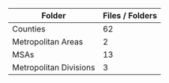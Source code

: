 | Folder                 |   Files / Folders |
|------------------------|-------------------|
| Counties               |                62 |
| Metropolitan Areas     |                 2 |
| MSAs                   |                13 |
| Metropolitan Divisions |                 3 |